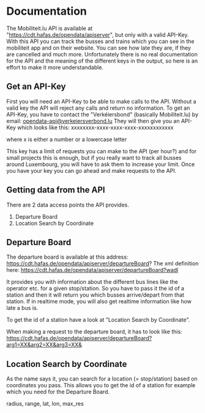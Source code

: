 # Documentation #

The Mobiliteit.lu API is available at "https://cdt.hafas.de/opendata/apiserver", but only with a valid API-Key. <br>
With this API you can track the busses and trains which you can see in the mobiliteit app and on their website.
You can see how late they are, if they are cancelled and much more.
Unfortunately there is no real documentation for the API and the meaning of the different keys in the output, so here is an effort to make it more understandable.


## Get an API-Key
First you will need an API-Key to be able to make calls to the API.
Without a valid key the API will reject any calls and return no information.
To get an API-Key, you have to contact the "Verkéiersbond" (basically Mobiliteit.lu) by email: opendata-api@verkeiersverbond.lu
They will then give you an API-Key which looks like this:
xxxxxxxx-xxxx-xxxx-xxxx-xxxxxxxxxxxx

where x is either a number or a lowercase letter

This key has a limit of requests you can make to the API (per hour?) and for small projects this is enough, but if you really want to track all busses around Luxembourg, you will have to ask them to increase your limit.
Once you have your key you can go ahead and make requests to the API.


## Getting data from the API
There are 2 data access points the API provides.
1. Departure Board
2. Location Search by Coordinate

## Departure Board
The departure board is available at this address: https://cdt.hafas.de/opendata/apiserver/departureBoard?
The xml definition here: https://cdt.hafas.de/opendata/apiserver/departureBoard?wadl

It provides you with information about the different bus lines like the operator etc. for a given stop/station.
So you have to pass it the id of a station and then it will return you which busses arrive/depart from that station.
If in realtime mode, you will also get realtime information like how late a bus is.

To get the id of a station have a look at "Location Search by Coordinate".

When making a request to the departure board, it has to look like this:
https://cdt.hafas.de/opendata/apiserver/departureBoard?arg1=XX&arg2=XX&arg3=XX&

## Location Search by Coordinate
As the name says it, you can search for a location (= stop/station) based on coordinates you pass.
This allows you to get the id of a station for example which you need for the Departure Board.

radius, range, lat, lon, max_res
